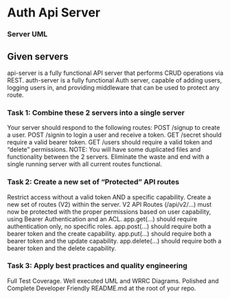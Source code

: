 # Auth Api Server

### Server UML


## Given servers
api-server is a fully functional API server that performs CRUD operations via REST.
auth-server is a fully functional Auth server, capable of adding users, logging users in, and providing middleware that can be used to protect any route.

### Task 1: Combine these 2 servers into a single server
Your server should respond to the following routes:
POST /signup to create a user.
POST /signin to login a user and receive a token.
GET /secret should require a valid bearer token.
GET /users should require a valid token and “delete” permissions.
NOTE: You will have some duplicated files and functionality between the 2 servers. Eliminate the waste and end with a single running server with all current routes functional.

### Task 2: Create a new set of “Protected” API routes
Restrict access without a valid token AND a specific capability.
Create a new set of routes (V2) within the server.
V2 API Routes (/api/v2/...) must now be protected with the proper permissions based on user capability, using Bearer Authentication and an ACL.
app.get(...) should require authentication only, no specific roles.
app.post(...) should require both a bearer token and the create capability.
app.put(...) should require both a bearer token and the update capability.
app.delete(...) should require both a bearer token and the delete capability.

### Task 3: Apply best practices and quality engineering
Full Test Coverage.
Well executed UML and WRRC Diagrams.
Polished and Complete Developer Friendly README.md at the root of your repo.
